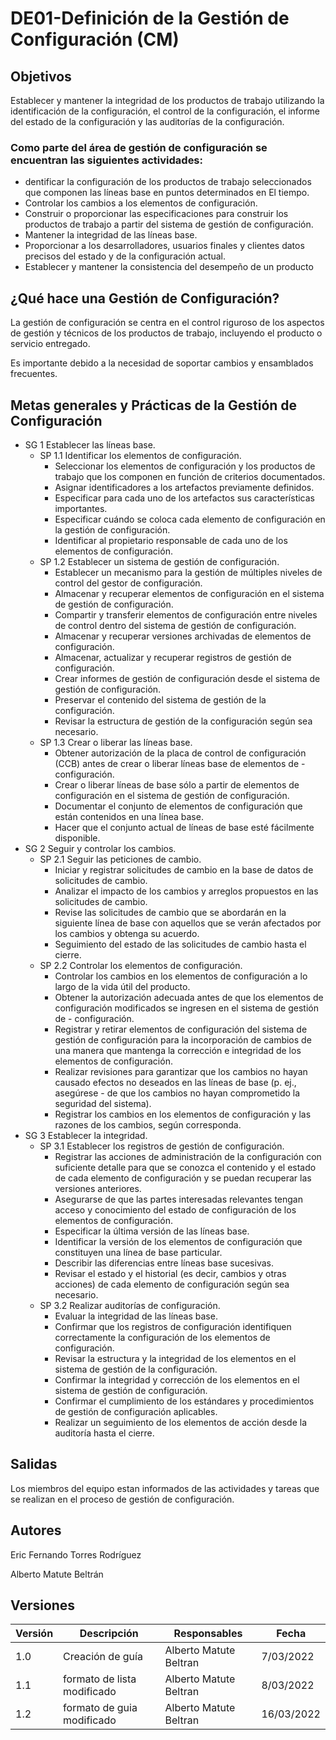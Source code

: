 # DE01-Definición de la Gestión de Configuración (CM)

## Objetivos

Establecer y mantener la integridad de los productos de trabajo utilizando la identificación de la configuración, el control de la configuración, el informe del estado de la configuración y las auditorías de la configuración.

### Como parte del área de gestión de configuración se encuentran las siguientes actividades:

- dentificar la configuración de los productos de trabajo seleccionados que componen las líneas base en puntos determinados en 
El tiempo.
- Controlar los cambios a los elementos de configuración.
- Construir o proporcionar las especificaciones para construir los productos de trabajo a partir del sistema de gestión de 
configuración.
- Mantener la integridad de las líneas base.
- Proporcionar a los desarrolladores, usuarios finales y clientes datos precisos del estado y de la configuración actual.
- Establecer y mantener la consistencia del desempeño de un producto 

## ¿Qué hace una Gestión de Configuración?

La gestión de configuración se centra en el control riguroso de los aspectos de gestión y técnicos de los productos de trabajo, incluyendo el producto o servicio entregado.

Es importante debido a la necesidad de soportar cambios y ensamblados frecuentes.

## Metas generales y Prácticas de la Gestión de Configuración

- SG 1 Establecer las líneas base.
  - SP 1.1 Identificar los elementos de configuración.
    - Seleccionar los elementos de configuración y los productos de trabajo que los componen en función de criterios documentados.
    - Asignar identificadores a los artefactos previamente definidos.
    - Especificar para cada uno de los artefactos sus características importantes.
    - Especificar cuándo se coloca cada elemento de configuración en la gestión de configuración.
    - Identificar al propietario responsable de cada uno de los elementos de configuración.
  - SP 1.2 Establecer un sistema de gestión de configuración.
    - Establecer un mecanismo para la gestión de múltiples niveles de control del gestor de configuración.
    - Almacenar y recuperar elementos de configuración en el sistema de gestión de configuración.
    - Compartir y transferir elementos de configuración entre niveles de control dentro del sistema de gestión de configuración.
    - Almacenar y recuperar versiones archivadas de elementos de configuración.
    - Almacenar, actualizar y recuperar registros de gestión de configuración.
    - Crear informes de gestión de configuración desde el sistema de gestión de configuración.
    - Preservar el contenido del sistema de gestión de la configuración.
    - Revisar la estructura de gestión de la configuración según sea necesario.
  - SP 1.3 Crear o liberar las líneas base.
    - Obtener autorización de la placa de control de configuración (CCB) antes de crear o liberar líneas base de elementos de - configuración.
    - Crear o liberar líneas de base sólo a partir de elementos de configuración en el sistema de gestión de configuración.
    - Documentar el conjunto de elementos de configuración que están contenidos en una línea base.
    - Hacer que el conjunto actual de líneas de base esté fácilmente disponible.
- SG 2 Seguir y controlar los cambios.
  - SP 2.1 Seguir las peticiones de cambio.
    - Iniciar y registrar solicitudes de cambio en la base de datos de solicitudes de cambio.
    - Analizar el impacto de los cambios y arreglos propuestos en las solicitudes de cambio.
    - Revise las solicitudes de cambio que se abordarán en la siguiente línea de base con aquellos que se verán afectados por los cambios y obtenga su acuerdo.
    - Seguimiento del estado de las solicitudes de cambio hasta el cierre.
  - SP 2.2 Controlar los elementos de configuración.
    - Controlar los cambios en los elementos de configuración a lo largo de la vida útil del producto.
    - Obtener la autorización adecuada antes de que los elementos de configuración modificados se ingresen en el sistema de gestión de - configuración.
    - Registrar y retirar elementos de configuración del sistema de gestión de configuración para la incorporación de cambios de una manera que mantenga la corrección e integridad de los elementos de configuración.
    - Realizar revisiones para garantizar que los cambios no hayan causado efectos no deseados en las líneas de base (p. ej., asegúrese - de que los cambios no hayan comprometido la seguridad del sistema).
    - Registrar los cambios en los elementos de configuración y las razones de los cambios, según corresponda.
- SG 3 Establecer la integridad.
  - SP 3.1 Establecer los registros de gestión de configuración.
    - Registrar las acciones de administración de la configuración con suficiente detalle para que se conozca el contenido y el estado de cada elemento de configuración y se puedan recuperar las versiones anteriores.
    - Asegurarse de que las partes interesadas relevantes tengan acceso y conocimiento del estado de configuración de los elementos de configuración.
    - Especificar la última versión de las líneas base.
    - Identificar la versión de los elementos de configuración que constituyen una línea de base particular.
    - Describir las diferencias entre líneas base sucesivas.
    - Revisar el estado y el historial (es decir, cambios y otras acciones) de cada elemento de configuración según sea necesario.
  - SP 3.2 Realizar auditorías de configuración.
    - Evaluar la integridad de las líneas base.
    - Confirmar que los registros de configuración identifiquen correctamente la configuración de los elementos de configuración.
    - Revisar la estructura y la integridad de los elementos en el sistema de gestión de la configuración.
    - Confirmar la integridad y corrección de los elementos en el sistema de gestión de configuración.
    - Confirmar el cumplimiento de los estándares y procedimientos de gestión de configuración aplicables.
    - Realizar un seguimiento de los elementos de acción desde la auditoría hasta el cierre.

## Salidas

Los miembros del equipo estan informados de las actividades y tareas que se realizan en el proceso de gestión de configuración.

## Autores

Eric Fernando Torres Rodríguez

Alberto Matute Beltrán

## Versiones

| Versión | Descripción      | Responsables   | Fecha      |
| ------- | ---------------- | -------------- | ---------- |
| 1.0     | Creación de guía | Alberto Matute Beltran | 7/03/2022 |
| 1.1     | formato de lista modificado | Alberto Matute Beltran | 8/03/2022 |
| 1.2     | formato de guia modificado | Alberto Matute Beltran | 16/03/2022 |


